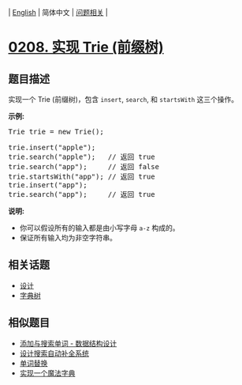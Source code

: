 
| [English](README_EN.md) | 简体中文 | [问题相关](QUESTION.md) |
# [0208. 实现 Trie (前缀树)](https://leetcode-cn.com/problems/implement-trie-prefix-tree/)
## 题目描述
<p>实现一个 Trie (前缀树)，包含&nbsp;<code>insert</code>,&nbsp;<code>search</code>, 和&nbsp;<code>startsWith</code>&nbsp;这三个操作。</p>

<p><strong>示例:</strong></p>

<pre>Trie trie = new Trie();

trie.insert(&quot;apple&quot;);
trie.search(&quot;apple&quot;);   // 返回 true
trie.search(&quot;app&quot;);     // 返回 false
trie.startsWith(&quot;app&quot;); // 返回 true
trie.insert(&quot;app&quot;);   
trie.search(&quot;app&quot;);     // 返回 true</pre>

<p><strong>说明:</strong></p>

<ul>
	<li>你可以假设所有的输入都是由小写字母&nbsp;<code>a-z</code>&nbsp;构成的。</li>
	<li>保证所有输入均为非空字符串。</li>
</ul>

## 相关话题
- [设计](https://leetcode-cn.com/tag/design)
- [字典树](https://leetcode-cn.com/tag/trie)
## 相似题目
- [添加与搜索单词 - 数据结构设计](../0211/README.md)
- [设计搜索自动补全系统](../0642/README.md)
- [单词替换](../0648/README.md)
- [实现一个魔法字典](../0676/README.md)
